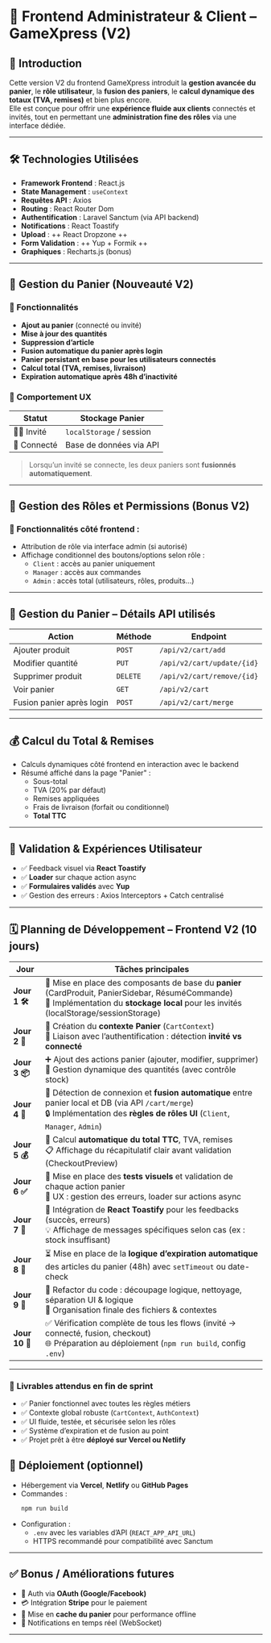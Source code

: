 
# 🎨 Frontend Administrateur & Client – GameXpress (V2)

## 🚀 Introduction  
Cette version V2 du frontend GameXpress introduit la **gestion avancée du panier**, le **rôle utilisateur**, la **fusion des paniers**, le **calcul dynamique des totaux (TVA, remises)** et bien plus encore.  
Elle est conçue pour offrir une **expérience fluide aux clients** connectés et invités, tout en permettant une **administration fine des rôles** via une interface dédiée.

---

## 🛠️ Technologies Utilisées
- **Framework Frontend** : React.js  
- **State Management** : `useContext`
- **Requêtes API** : Axios  
- **Routing** : React Router Dom  
- **Authentification** : Laravel Sanctum (via API backend)  
- **Notifications** : React Toastify  
- **Upload** :  ++ React Dropzone  ++
- **Form Validation** : ++ Yup + Formik ++
- **Graphiques** : Recharts.js (bonus)

---

## 🛒 Gestion du Panier (Nouveauté V2)

### 🔹 Fonctionnalités
- **Ajout au panier** (connecté ou invité)
- **Mise à jour des quantités**
- **Suppression d’article**
- **Fusion automatique du panier après login**
- **Panier persistant en base pour les utilisateurs connectés**
- **Calcul total (TVA, remises, livraison)**
- **Expiration automatique après 48h d’inactivité**

### 🧠 Comportement UX
| Statut | Stockage Panier |  
|--------|------------------|  
| 🧑‍🚀 Invité | `localStorage` / session |  
| 👤 Connecté | Base de données via API |

> Lorsqu’un invité se connecte, les deux paniers sont **fusionnés automatiquement**.

---

## 🔐 Gestion des Rôles et Permissions (Bonus V2)
### 🔹 Fonctionnalités côté frontend :
- Attribution de rôle via interface admin (si autorisé)
- Affichage conditionnel des boutons/options selon rôle :
  - `Client` : accès au panier uniquement
  - `Manager` : accès aux commandes
  - `Admin` : accès total (utilisateurs, rôles, produits...)

---



## 🧾 Gestion du Panier – Détails API utilisés

| Action | Méthode | Endpoint |
|--------|---------|----------|
| Ajouter produit | `POST` | `/api/v2/cart/add` |
| Modifier quantité | `PUT` | `/api/v2/cart/update/{id}` |
| Supprimer produit | `DELETE` | `/api/v2/cart/remove/{id}` |
| Voir panier | `GET` | `/api/v2/cart` |
| Fusion panier après login | `POST` | `/api/v2/cart/merge` |

---

## 💰 Calcul du Total & Remises

- Calculs dynamiques côté frontend en interaction avec le backend
- Résumé affiché dans la page "Panier" :
  - Sous-total
  - TVA (20% par défaut)
  - Remises appliquées
  - Frais de livraison (forfait ou conditionnel)
  - **Total TTC**

---

## 🧪 Validation & Expériences Utilisateur

- ✅ Feedback visuel via **React Toastify**
- ✅ **Loader** sur chaque action async
- ✅ **Formulaires validés** avec **Yup**
- ✅ Gestion des erreurs : Axios Interceptors + Catch centralisé

---


## 🗓️ **Planning de Développement – Frontend V2 (10 jours)**

| **Jour** | **Tâches principales** |  
|----------|------------------------|  
| **Jour 1 🛠️** | 🔧 Mise en place des composants de base du **panier** (CardProduit, PanierSidebar, RésuméCommande) <br>🧩 Implémentation du **stockage local** pour les invités (localStorage/sessionStorage) |  
| **Jour 2 🔄** | 👥 Création du **contexte Panier** (`CartContext`) <br>🔐 Liaison avec l’authentification : détection **invité vs connecté** |  
| **Jour 3 📦** | ➕ Ajout des actions panier (ajouter, modifier, supprimer) <br>🔄 Gestion dynamique des quantités (avec contrôle stock) |  
| **Jour 4 🧠** | 🔗 Détection de connexion et **fusion automatique** entre panier local et DB (via API `/cart/merge`) <br>🔒 Implémentation des **règles de rôles UI** (`Client`, `Manager`, `Admin`) |  
| **Jour 5 💰** | 🧮 Calcul **automatique du total TTC**, TVA, remises <br>📋 Affichage du récapitulatif clair avant validation (CheckoutPreview) |  
| **Jour 6 ✅** | 🧪 Mise en place des **tests visuels** et validation de chaque action panier <br>🎯 UX : gestion des erreurs, loader sur actions async |  
| **Jour 7 🔔** | 📢 Intégration de **React Toastify** pour les feedbacks (succès, erreurs) <br>💡 Affichage de messages spécifiques selon cas (ex : stock insuffisant) |  
| **Jour 8 🧼** | ⏳ Mise en place de la **logique d’expiration automatique** des articles du panier (48h) avec `setTimeout` ou date-check |  
| **Jour 9 🔄** | 🧱 Refactor du code : découpage logique, nettoyage, séparation UI & logique <br>📁 Organisation finale des fichiers & contextes |  
| **Jour 10 🚀** | ✅ Vérification complète de tous les flows (invité -> connecté, fusion, checkout) <br>🌐 Préparation au déploiement (`npm run build`, config `.env`) |

---

### 🎁 **Livrables attendus en fin de sprint**
- ✅ Panier fonctionnel avec toutes les règles métiers
- ✅ Contexte global robuste (`CartContext`, `AuthContext`)
- ✅ UI fluide, testée, et sécurisée selon les rôles
- ✅ Système d’expiration et de fusion au point
- ✅ Projet prêt à être **déployé sur Vercel ou Netlify**


## 🚀 Déploiement (optionnel)

- Hébergement via **Vercel**, **Netlify** ou **GitHub Pages**
- Commandes :
  ```bash
  npm run build
  ```
- Configuration :
  - `.env` avec les variables d’API (`REACT_APP_API_URL`)
  - HTTPS recommandé pour compatibilité avec Sanctum

---

## ✅ Bonus / Améliorations futures
- 🔐 Auth via **OAuth (Google/Facebook)**  
- 💳 Intégration **Stripe** pour le paiement  
- 🔄 Mise en **cache du panier** pour performance offline  
- 🔔 Notifications en temps réel (WebSocket)

---
